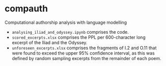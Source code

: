 # compauth
Computational authorship analysis with language modelling

* `analysing_iliad_and_odyssey.ipynb` comprises the code.
* `scored_excerpts.xlsx` comprises the PPL per 600-character long excerpt of the Iliad and the Odyssey.
* `unforeseen_excerpts.xlsx` comprises the fragments of I.2 and O.11 that were found to exceed the upper 95% confidence interval, as this was defined by random sampling excerpts from the remainder of each poem.
